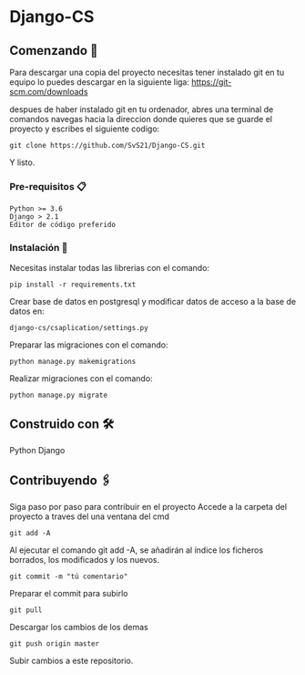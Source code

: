 # Django-CS
## Comenzando 🚀
Para descargar una copia del proyecto necesitas tener instalado git en tu equipo lo puedes descargar en la siguiente liga:
https://git-scm.com/downloads

despues de haber instalado git en tu ordenador, abres una terminal de comandos
navegas hacia la direccion donde quieres que se guarde el proyecto y escribes el siguiente codigo:
```
git clone https://github.com/SvS21/Django-CS.git
```
Y listo.
### Pre-requisitos 📋
```
Python >= 3.6
Django > 2.1
Editor de código preferido
```
### Instalación 🔧
Necesitas instalar todas las librerias con el comando:
```
pip install -r requirements.txt
```
Crear base de datos en postgresql y
modificar datos de acceso a la base de datos en:
```
django-cs/csaplication/settings.py
```
Preparar las migraciones con el comando:
```
python manage.py makemigrations
```
Realizar migraciones con el comando:
```
python manage.py migrate
```
## Construido con 🛠️
Python
Django

## Contribuyendo 🖇️
Siga paso por paso para contribuir en el proyecto
Accede a la carpeta del proyecto a traves del una ventana del cmd
```
git add -A
```
Al ejecutar el comando git add -A, se añadirán al índice los ficheros borrados, los modificados y los nuevos.
```
git commit -m "tú comentario"
```
Preparar el commit para subirlo
```
git pull
```
Descargar los cambios de los demas
```
git push origin master
```
Subir cambios a este repositorio.
